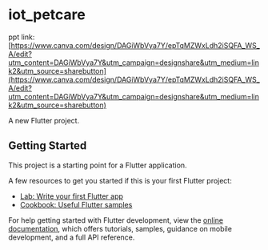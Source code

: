 # iot_petcare

ppt link:[https://www.canva.com/design/DAGiWbVya7Y/epTqMZWxLdh2iSQFA_WS_A/edit?utm_content=DAGiWbVya7Y&utm_campaign=designshare&utm_medium=link2&utm_source=sharebutton](https://www.canva.com/design/DAGiWbVya7Y/epTqMZWxLdh2iSQFA_WS_A/edit?utm_content=DAGiWbVya7Y&utm_campaign=designshare&utm_medium=link2&utm_source=sharebutton)

A new Flutter project.

## Getting Started

This project is a starting point for a Flutter application.

A few resources to get you started if this is your first Flutter project:

- [Lab: Write your first Flutter app](https://docs.flutter.dev/get-started/codelab)
- [Cookbook: Useful Flutter samples](https://docs.flutter.dev/cookbook)

For help getting started with Flutter development, view the
[online documentation](https://docs.flutter.dev/), which offers tutorials,
samples, guidance on mobile development, and a full API reference.
